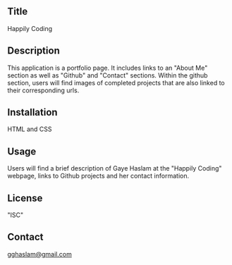 ## Title
Happily Coding

## Description
This application is a portfolio page. It includes links to an "About Me" section as well as "Github" and "Contact" sections. Within the github section, users will find images of completed projects that are also linked to their corresponding urls. 

## Installation
HTML and CSS

## Usage
Users will find a brief description of Gaye Haslam at the "Happily Coding" webpage, links to Github projects and her contact information.   


## License
"ISC"

## Contact
gghaslam@gmail.com

